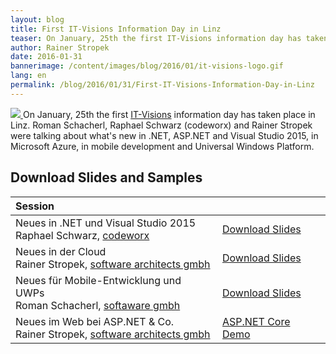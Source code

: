 ```yaml
---
layout: blog
title: First IT-Visions Information Day in Linz
teaser: On January, 25th the first IT-Visions information day has taken place in Linz. Roman Schacherl, Raphael Schwarz and Rainer Stropek were talking about what's new in .NET, ASP.NET and Visual Studio 2015, in Microsoft Azure, in mobile development and Universal Windows Platform.
author: Rainer Stropek
date: 2016-01-31
bannerimage: /content/images/blog/2016/01/it-visions-logo.gif
lang: en
permalink: /blog/2016/01/31/First-IT-Visions-Information-Day-in-Linz
---
```


<p>
  <a href="http://www.it-visions.at/" target="_blank">
    <img class="floatRight" src="{{site.baseurl}}/content/images/blog/2016/01/it-visions-logo-small.png?mw=260&amp;mh=45" />
  </a>On January, 25th the first <a href="http://www.it-visions.at/" target="_blank">IT-Visions</a> information day has taken place in Linz. Roman Schacherl, Raphael Schwarz (codeworx) and Rainer Stropek were talking about what's new in .NET, ASP.NET and Visual Studio 2015, in Microsoft Azure, in mobile development and Universal Windows Platform.</p><h2>Download Slides and Samples
<br /></h2><table class="infoTable" style="width: 100%;" data-mce-style="width: 100%;">
  <thead>
    <tr>
      <th style="text-align: left;" data-mce-style="text-align: left;">Session</th>
      <th></th>
    </tr>
  </thead>
  <tbody>
    <tr>
      <td>Neues in .NET und Visual Studio 2015
<br />
 Raphael Schwarz, <a href="http://codeworx.at/" target="_blank">codeworx</a></td>
      <td>
        <a href="{{site.baseurl}}/content/images/blog/2016/01/visual-studio-2015-NET-4-6-NET-Core.pdf" target="_blank">Download Slides</a>
      </td>
    </tr>
    <tr>
      <td>Neues in der Cloud
<br />
 Rainer Stropek, <a href="http://www.timecockpit.com/" target="_blank">software architects gmbh</a></td>
      <td>
        <a href="{{site.baseurl}}/content/images/blog/2016/01/neues-in-microsoft-azure.pdf" target="_blank">Download Slides</a>
      </td>
    </tr>
    <tr>
      <td>Neues für Mobile-Entwicklung und UWPs
<br />
 Roman Schacherl, <a href="http://softaware.at/" target="_blank">softaware gmbh</a></td>
      <td>
        <a href="{{site.baseurl}}/content/images/blog/2016/01/windows-10-fuer-developer.pdf" target="_blank">Download Slides</a>
      </td>
    </tr>
    <tr>
      <td>
        <div>Neues im Web bei ASP.NET &amp; Co.
<br />
 Rainer Stropek, <a href="http://www.timecockpit.com/" target="_blank">software architects gmbh</a></div>
      </td>
      <td>
        <a href="https://github.com/rstropek/Samples/tree/master/AspNetCore1Angular2Intro" target="_blank">ASP.NET Core Demo</a>
      </td>
    </tr>
  </tbody>
</table>
